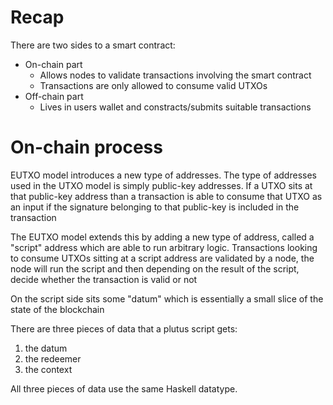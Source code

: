 # Recap

There are two sides to a smart contract:
* On-chain part
    * Allows nodes to validate transactions involving the smart contract
    * Transactions are only allowed to consume valid UTXOs
* Off-chain part
    * Lives in users wallet and constracts/submits suitable transactions


# On-chain process
EUTXO model introduces a new type of addresses. The type of addresses used in the UTXO model is simply public-key addresses. If a UTXO sits at that public-key address than a transaction is able to consume that UTXO as an input if the signature belonging to that public-key is included in the transaction

The EUTXO model extends this by adding a new type of address, called a "script" address which are able to run arbitrary logic. Transactions looking to consume UTXOs sitting at a script address are validated by a node, the node will run the script and then depending on the result of the script, decide whether the transaction is valid or not

On the script side sits some "datum" which is essentially a small slice of the state of the blockchain

There are three pieces of data that a plutus script gets:
1. the datum
2. the redeemer
3. the context

All three pieces of data use the same Haskell datatype. 